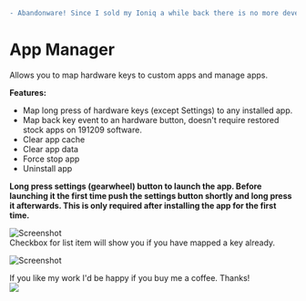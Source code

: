
```diff
- Abandonware! Since I sold my Ioniq a while back there is no more development going on here.
```
# App Manager
Allows you to map hardware keys to custom apps and manage apps. <br />

**Features:<br  />**
* Map long press of hardware keys (except Settings) to any installed app.<br  />
* Map back key event to an hardware button, doesn't require restored stock apps on 191209 software.<br  />
* Clear app cache
* Clear app data
* Force stop app
* Uninstall app

**Long press settings (gearwheel) button to launch the app. Before launching it the first time push the settings button shortly and long press it afterwards. This is only required after installing the app for the first time.<br />**

![Screenshot](doc/screenshot.png) <br />
Checkbox for list item will show you if you have mapped a key already.

![Screenshot](doc/screenshot2.png) <br />

If you like my work I'd be happy if you buy me a coffee. Thanks!<br  />
[![](https://www.paypalobjects.com/en_US/i/btn/btn_donateCC_LG.gif)](https://www.paypal.com/cgi-bin/webscr?cmd=_s-xclick&hosted_button_id=RT8WTFDGMLFPG)
